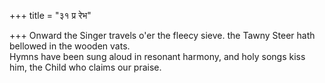 +++
title = "३१ प्र रेभ"

+++
Onward the Singer travels o'er the fleecy sieve. the Tawny Steer hath bellowed in the wooden vats.  
     Hymns have been sung aloud in resonant harmony, and holy songs kiss him, the Child who claims our praise.